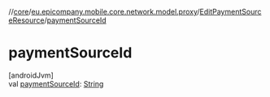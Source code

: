 //[core](../../../index.md)/[eu.epicompany.mobile.core.network.model.proxy](../index.md)/[EditPaymentSourceResource](index.md)/[paymentSourceId](payment-source-id.md)

# paymentSourceId

[androidJvm]\
val [paymentSourceId](payment-source-id.md): [String](https://kotlinlang.org/api/latest/jvm/stdlib/kotlin/-string/index.html)
